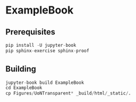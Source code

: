 # ExampleBook

## Prerequisites

```python
pip install -U jupyter-book
pip sphinx-exercise sphinx-proof 
```

## Building

```python
jupyter-book build ExampleBook
cd ExampleBook
cp Figures/UoNTransparent* _build/html/_static/.
```